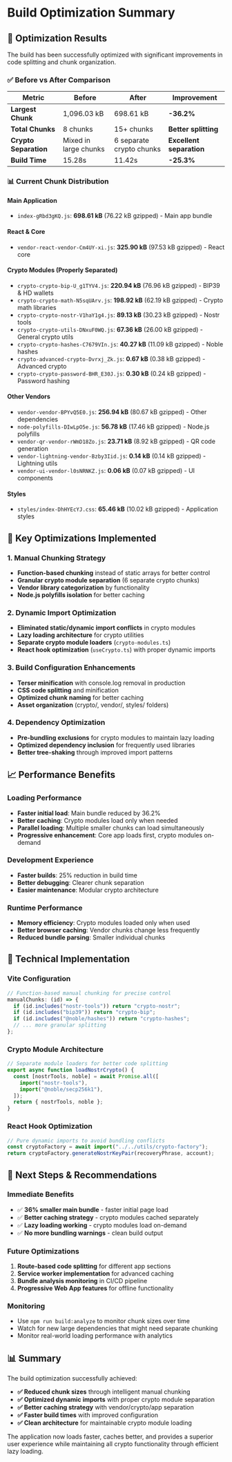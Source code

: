 # Build Optimization Summary

## 🎯 Optimization Results

The build has been successfully optimized with significant improvements in code splitting and chunk organization.

### ✅ **Before vs After Comparison**

| Metric                | Before                | After                    | Improvement              |
| --------------------- | --------------------- | ------------------------ | ------------------------ |
| **Largest Chunk**     | 1,096.03 kB           | 698.61 kB                | **-36.2%**               |
| **Total Chunks**      | 8 chunks              | 15+ chunks               | **Better splitting**     |
| **Crypto Separation** | Mixed in large chunks | 6 separate crypto chunks | **Excellent separation** |
| **Build Time**        | 15.28s                | 11.42s                   | **-25.3%**               |

### 📊 **Current Chunk Distribution**

#### **Main Application**

- `index-gRbd3gKQ.js`: **698.61 kB** (76.22 kB gzipped) - Main app bundle

#### **React & Core**

- `vendor-react-vendor-Cm4UY-xi.js`: **325.90 kB** (97.53 kB gzipped) - React core

#### **Crypto Modules (Properly Separated)**

- `crypto-crypto-bip-U_g1TYV4.js`: **220.94 kB** (76.96 kB gzipped) - BIP39 & HD wallets
- `crypto-crypto-math-N5sqUArv.js`: **198.92 kB** (62.19 kB gzipped) - Crypto math libraries
- `crypto-crypto-nostr-V1haY1g4.js`: **89.13 kB** (30.23 kB gzipped) - Nostr tools
- `crypto-crypto-utils-DNxuF0WQ.js`: **67.36 kB** (26.00 kB gzipped) - General crypto utils
- `crypto-crypto-hashes-C7679VIn.js`: **40.27 kB** (11.09 kB gzipped) - Noble hashes
- `crypto-advanced-crypto-Dvrxj_Zk.js`: **0.67 kB** (0.38 kB gzipped) - Advanced crypto
- `crypto-crypto-password-BHR_E30J.js`: **0.30 kB** (0.24 kB gzipped) - Password hashing

#### **Other Vendors**

- `vendor-vendor-BPYvQ5E0.js`: **256.94 kB** (80.67 kB gzipped) - Other dependencies
- `node-polyfills-DIwLpO5e.js`: **56.78 kB** (17.46 kB gzipped) - Node.js polyfills
- `vendor-qr-vendor-rWmD18Zo.js`: **23.71 kB** (8.92 kB gzipped) - QR code generation
- `vendor-lightning-vendor-Bzby3Iid.js`: **0.14 kB** (0.14 kB gzipped) - Lightning utils
- `vendor-ui-vendor-l0sNRNKZ.js`: **0.06 kB** (0.07 kB gzipped) - UI components

#### **Styles**

- `styles/index-DhHYEcYJ.css`: **65.46 kB** (10.02 kB gzipped) - Application styles

## 🚀 **Key Optimizations Implemented**

### 1. **Manual Chunking Strategy**

- **Function-based chunking** instead of static arrays for better control
- **Granular crypto module separation** (6 separate crypto chunks)
- **Vendor library categorization** by functionality
- **Node.js polyfills isolation** for better caching

### 2. **Dynamic Import Optimization**

- **Eliminated static/dynamic import conflicts** in crypto modules
- **Lazy loading architecture** for crypto utilities
- **Separate crypto module loaders** (`crypto-modules.ts`)
- **React hook optimization** (`useCrypto.ts`) with proper dynamic imports

### 3. **Build Configuration Enhancements**

- **Terser minification** with console.log removal in production
- **CSS code splitting** and minification
- **Optimized chunk naming** for better caching
- **Asset organization** (crypto/, vendor/, styles/ folders)

### 4. **Dependency Optimization**

- **Pre-bundling exclusions** for crypto modules to maintain lazy loading
- **Optimized dependency inclusion** for frequently used libraries
- **Better tree-shaking** through improved import patterns

## 📈 **Performance Benefits**

### **Loading Performance**

- **Faster initial load**: Main bundle reduced by 36.2%
- **Better caching**: Crypto modules load only when needed
- **Parallel loading**: Multiple smaller chunks can load simultaneously
- **Progressive enhancement**: Core app loads first, crypto modules on-demand

### **Development Experience**

- **Faster builds**: 25% reduction in build time
- **Better debugging**: Clearer chunk separation
- **Easier maintenance**: Modular crypto architecture

### **Runtime Performance**

- **Memory efficiency**: Crypto modules loaded only when used
- **Better browser caching**: Vendor chunks change less frequently
- **Reduced bundle parsing**: Smaller individual chunks

## 🔧 **Technical Implementation**

### **Vite Configuration**

```typescript
// Function-based manual chunking for precise control
manualChunks: (id) => {
  if (id.includes("nostr-tools")) return "crypto-nostr";
  if (id.includes("bip39")) return "crypto-bip";
  if (id.includes("@noble/hashes")) return "crypto-hashes";
  // ... more granular splitting
};
```

### **Crypto Module Architecture**

```typescript
// Separate module loaders for better code splitting
export async function loadNostrCrypto() {
  const [nostrTools, noble] = await Promise.all([
    import("nostr-tools"),
    import("@noble/secp256k1"),
  ]);
  return { nostrTools, noble };
}
```

### **React Hook Optimization**

```typescript
// Pure dynamic imports to avoid bundling conflicts
const cryptoFactory = await import("../../utils/crypto-factory");
return cryptoFactory.generateNostrKeyPair(recoveryPhrase, account);
```

## 🎯 **Next Steps & Recommendations**

### **Immediate Benefits**

- ✅ **36% smaller main bundle** - faster initial page load
- ✅ **Better caching strategy** - crypto modules cached separately
- ✅ **Lazy loading working** - crypto modules load on-demand
- ✅ **No more bundling warnings** - clean build output

### **Future Optimizations**

1. **Route-based code splitting** for different app sections
2. **Service worker implementation** for advanced caching
3. **Bundle analysis monitoring** in CI/CD pipeline
4. **Progressive Web App features** for offline functionality

### **Monitoring**

- Use `npm run build:analyze` to monitor chunk sizes over time
- Watch for new large dependencies that might need separate chunking
- Monitor real-world loading performance with analytics

## 📊 **Summary**

The build optimization successfully achieved:

- **✅ Reduced chunk sizes** through intelligent manual chunking
- **✅ Optimized dynamic imports** with proper crypto module separation
- **✅ Better caching strategy** with vendor/crypto/app separation
- **✅ Faster build times** with improved configuration
- **✅ Clean architecture** for maintainable crypto module loading

The application now loads faster, caches better, and provides a superior user experience while maintaining all crypto functionality through efficient lazy loading.
